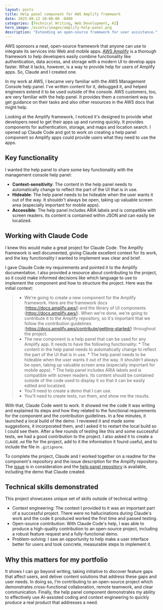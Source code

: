 ```yaml
---
layout: posts
title: Help panel component for AWS Amplify framework
date: 2025-08-12 10:00:00 -0400
categories: [Technical Writing, Web Development, AI]
hero_image: /assets/images/amplify-help-panel.png
description: "Extending an open-source framework for user assistance."
---
```

AWS sponsors a neat, open-source framework that anyone can use to integrate its services into Web and mobile apps. [AWS Amplify](https://aws.amazon.com/amplify) is a thorough framework to help developers easily combine functionality like authentication, data access, and storage with a modern UI to develop apps faster. What it lacks, however, is a way to provide help for users of Amplify apps. So, Claude and I created one.

In my work at AWS, I became very familiar with the AWS Management Console help panel. I've written content for it, debugged it, and helped engineers extend it to be used outside of the console. AWS customers, too, are very familiar with the help panel. It provides them a convenient way to get guidance on their tasks and also other resources in the AWS docs that might help.

Looking at the Amplify framework, I noticed it's designed to provide what developers need to get their apps up and running quickly. It provides components for authentication, storage, and maps and location search. I opened up Claude Code and got to work on creating a help panel component so Amplify apps could provide users what they need to use the apps.

## Key functionality
I wanted the help panel to share some key functionality with the management console help panel:   
* **Context-sensitivity**: The content in the help panel needs to automatically change to reflect the part of the UI that is in use. 
* **Hideable**: The help panel needs to be hideable when the user wants it out of the way. It shouldn't always be open, taking up valuable screen area (especially important for mobile apps).
* **Accessible**: The help panel includes ARIA labels and is compatible with screen readers. Its content is contained within JSON and can easily be localized.

## Working with Claude Code
I knew this would make a great project for Claude Code. The Amplify framework is well documented, giving Claude excellent context for its work, and the key functionality I wanted to implement was clear and brief.

I gave Claude Code my requirements and pointed it to the Amplify documentation. I also provided a resource about contributing to the project, so it could make informed decisions like which language to use to implement the component and how to structure the project. Here was the initial context:
>* We're going to create a new component for the Amplify framework. Here are the framework docs (https://docs.amplify.aws/) and the library of UI components (https://docs.amplify.aws/). When we're done, we're going to contribute it to the Amplify repository, so it's important that we follow the contribution guidelines (https://docs.amplify.aws/contribute/getting-started/) throughout the project.
>* The new component is a help panel that can be used for any Amplify app. It needs to have the following functionality:
    * The content in the help panel needs to automatically change to reflect the part of the UI that is in use. 
    * The help panel needs to be hideable when the user wants it out of the way. It shouldn't always be open, taking up valuable screen area (especially important for mobile apps).
    * The help panel includes ARIA labels and is compatible with screen readers. Its content should be contained outside of the code used to display it so that it can be easily edited and localized.
>* You'll need to create a demo that I can use.
>* You'll need to create tests, run them, and show me the results.

With that, Claude Code went to work. It showed me the code it was writing and explained its steps and how they related to the functional requirements for the component and the contribution guidelines. In a few minutes, it launched a local build of the demo. I reviewed it and made some suggestions, it incorporated them, and I asked it to restart the local build so I could see them. After a few rounds of testing like this and some successful tests, we had a good contribution to the project. I also asked it to create a `CLAUDE.md` file for the project, add to it the information it found useful, and to include the file in `.gitignore`.

To complete the project, Claude and I worked together on a readme for the component's repository and the issue description for the Amplify repository. The [issue](https://github.com/aws-amplify/amplify-js/issues/14512) is in consideration and the [help panel repository](https://github.com/grzetiche/amplify-ui-help-panel) is available, including the demo that Claude created.

## Technical skills demonstrated
This project showcases unique set of skills outside of technical writing:
* Context engineering: The context I provided to it was an important part of a successful project. There were no hallucinations during Claude's work and the code it produced worked the first time and passed testing.
* Open-source contribution: With Claude Code's help, I was able to produce a high-quality contribution to an open-source project, including a robust feature request and a fully-functional demo.
* Problem-solving: I saw an opportunity to help make a user interface better for users and took concrete, measurable steps to implement it.

## Why this matters for my portfolio

It shows I can go beyond writing, taking initiative to discover feature gaps that affect users, and deliver content solutions that address these gaps and user needs. In doing so, I'm contributing to an open-source project which demonstrates cross-functional collaboration, remote teamwork, and clear communication. Finally, the help panel component demonstrates my ability to effectively use AI-assisted coding and context engineering to quickly produce a real product that addresses a need. 